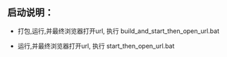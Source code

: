 ## 启动说明：

- 打包,运行,并最终浏览器打开url, 执行 build_and_start_then_open_url.bat

- 运行,并最终浏览器打开url, 执行 start_then_open_url.bat

